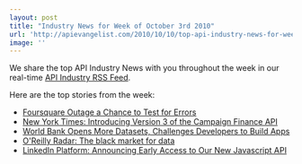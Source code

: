 ```yaml
---
layout: post
title: "Industry News for Week of October 3rd 2010"
url: 'http://apievangelist.com/2010/10/10/top-api-industry-news-for-week-of-october-3rd-2010/'
image: ''
---
```


We share the top API Industry News with you throughout the week in our real-time [API Industry RSS Feed][1].

Here are the top stories from the week:

  * [Foursquare Outage a Chance to Test for Errors][2]
  * [New York Times: Introducing Version 3 of the Campaign Finance API][3]
  * [World Bank Opens More Datasets, Challenges Developers to Build Apps][4]
  * [O'Reilly Radar: The black market for data][5]
  * [LinkedIn Platform: Announcing Early Access to Our New Javascript API ][6]

   [1]: http://feeds.feedburner.com/api-marketViaKinInGoogleReader/
   [2]: http://blog.programmableweb.com/2010/10/05/foursquare-outage-a-chance-to-test-for-errors/
   [3]: http://open.blogs.nytimes.com/2010/10/06/introducing-version-3-of-the-campaign-finance-api/
   [4]: http://www.readwriteweb.com/archives/world_bank_opens_more_datasets_challenges_develope.php
   [5]: http://radar.oreilly.com/2010/10/the-black-market-for-data.html
   [6]: http://blog.linkedin.com/2010/10/06/linkedin-oauth2/
